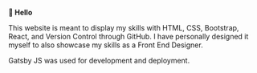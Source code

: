 **👋 Hello**

This website is meant to display my skills with HTML, CSS, Bootstrap, React, and Version Control through GitHub. I have personally designed it myself to also showcase my skills as a Front End Designer. 

Gatsby JS was used for development and deployment.